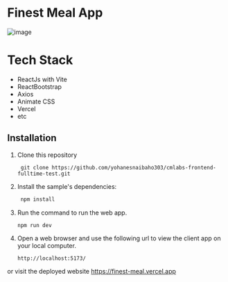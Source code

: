 # Finest Meal App

![image](https://github.com/yohanesnaibaho303/cmlabs-frontend-fulltime-test/assets/76932074/7b0166ff-c3e4-469b-91fa-f5e59b07ced8)


# Tech Stack
- ReactJs with Vite
- ReactBootstrap
- Axios
- Animate CSS
- Vercel
- etc

## Installation

1. Clone this repository
   ```url
    git clone https://github.com/yohanesnaibaho303/cmlabs-frontend-fulltime-test.git
    ```

1. Install the sample's dependencies:

   ```javascript
    npm install
    ```

1. Run the command to run the web app.

    ```javascript
    npm run dev
    ```

1. Open a web browser and use the following url to view the client app on your local computer.

    ```url
    http://localhost:5173/
    ```
or visit the deployed website https://finest-meal.vercel.app
